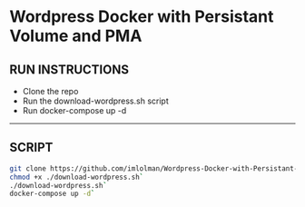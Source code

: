 # Wordpress Docker with Persistant Volume and PMA

## RUN INSTRUCTIONS
- Clone the repo
- Run the download-wordpress.sh script
- Run docker-compose up -d

---

## SCRIPT

``` bash
git clone https://github.com/imlolman/Wordpress-Docker-with-Persistant-Volume-and-PMA.git`
chmod +x ./download-wordpress.sh`
./download-wordpress.sh`
docker-compose up -d`
```
